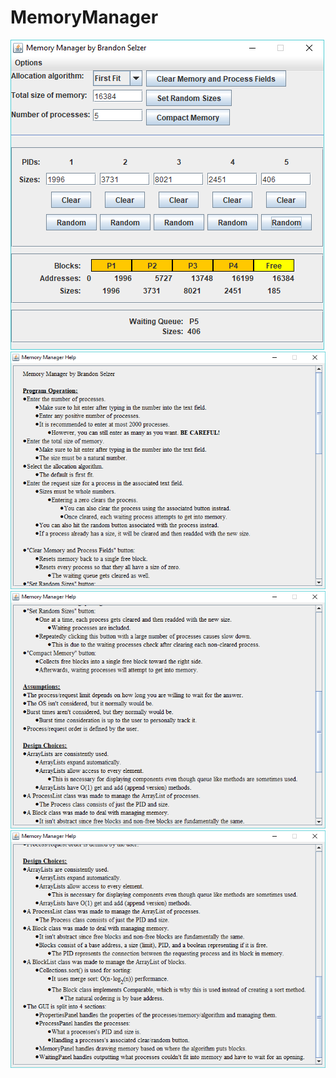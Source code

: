 # MemoryManager

![](Screenshots/MemoryManagerImage.PNG)
![](Screenshots/MemoryManagerHelpPart1.PNG)
![](Screenshots/MemoryManagerHelpPart2.PNG)
![](Screenshots/MemoryManagerHelpPart3.PNG)
